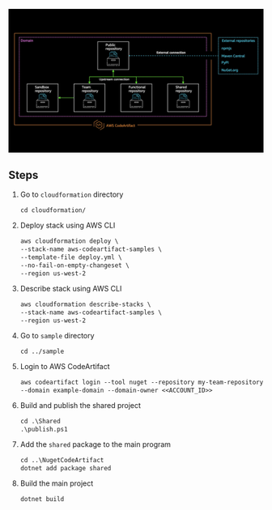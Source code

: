 ![Foundation](../../static/upstream.jpg)

## Steps

1. Go to `cloudformation` directory

    ```
    cd cloudformation/
    ```

2. Deploy stack using AWS CLI

    ```
    aws cloudformation deploy \
    --stack-name aws-codeartifact-samples \
    --template-file deploy.yml \
    --no-fail-on-empty-changeset \
    --region us-west-2
    ```

3. Describe stack using AWS CLI

    ```
    aws cloudformation describe-stacks \
    --stack-name aws-codeartifact-samples \
    --region us-west-2
    ```

4. Go to `sample` directory
    ```
    cd ../sample
    ```

5. Login to AWS CodeArtifact
    ```
    aws codeartifact login --tool nuget --repository my-team-repository --domain example-domain --domain-owner <<ACCOUNT_ID>>
    ```

6. Build and publish the shared project
    ```
    cd .\Shared
    .\publish.ps1
    ```

7. Add the `shared` package to the main program
    ```
    cd ..\NugetCodeArtifact
    dotnet add package shared
    ```

8. Build the main project
    ```
    dotnet build
    ```

